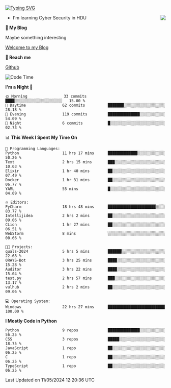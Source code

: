 [![Typing SVG](https://readme-typing-svg.herokuapp.com?font=Fira+Code&pause=1000&random=false&width=450&height=60&lines=Hello+%F0%9F%91%8B%F0%9F%8F%BB;I'm+JBNRZ)](https://git.io/typing-svg)

<a href="#">
  <img align="right" src="https://github-readme-stats.vercel.app/api?username=JBNRZ&show_icons=true&bg_color=15,f2f7fd,E0EAFC" />
</a>

- I'm learning Cyber Security in HDU

 **🌱 My Blog**

Maybe something interesting

[Welcome to my Blog](https://jbnrz.com.cn/)

 **💬 Reach me** 

[Github](https://github.com/JBNRZ)


<!--START_SECTION:waka-->
![Code Time](http://img.shields.io/badge/Code%20Time-458%20hrs%2028%20mins-blue)

**I'm a Night 🦉** 

```text
🌞 Morning                33 commits          ████░░░░░░░░░░░░░░░░░░░░░   15.00 % 
🌆 Daytime                62 commits          ███████░░░░░░░░░░░░░░░░░░   28.18 % 
🌃 Evening                119 commits         ██████████████░░░░░░░░░░░   54.09 % 
🌙 Night                  6 commits           █░░░░░░░░░░░░░░░░░░░░░░░░   02.73 % 
```


📊 **This Week I Spent My Time On** 

```text
💬 Programming Languages: 
Python                   11 hrs 17 mins      █████████████░░░░░░░░░░░░   50.26 % 
Text                     2 hrs 15 mins       ███░░░░░░░░░░░░░░░░░░░░░░   10.03 % 
Elixir                   1 hr 40 mins        ██░░░░░░░░░░░░░░░░░░░░░░░   07.49 % 
Docker                   1 hr 31 mins        ██░░░░░░░░░░░░░░░░░░░░░░░   06.77 % 
YAML                     55 mins             █░░░░░░░░░░░░░░░░░░░░░░░░   04.09 % 

🔥 Editors: 
PyCharm                  18 hrs 48 mins      █████████████████████░░░░   83.77 % 
Intellijidea             2 hrs 2 mins        ██░░░░░░░░░░░░░░░░░░░░░░░   09.06 % 
CLion                    1 hr 27 mins        ██░░░░░░░░░░░░░░░░░░░░░░░   06.51 % 
WebStorm                 8 mins              ░░░░░░░░░░░░░░░░░░░░░░░░░   00.66 % 

🐱‍💻 Projects: 
quals-2024               5 hrs 5 mins        ██████░░░░░░░░░░░░░░░░░░░   22.68 % 
0RAYS-Bot                3 hrs 25 mins       ████░░░░░░░░░░░░░░░░░░░░░   15.28 % 
Auditor                  3 hrs 22 mins       ████░░░░░░░░░░░░░░░░░░░░░   15.04 % 
test.py                  2 hrs 57 mins       ███░░░░░░░░░░░░░░░░░░░░░░   13.17 % 
vulhub                   2 hrs 2 mins        ██░░░░░░░░░░░░░░░░░░░░░░░   09.06 % 

💻 Operating System: 
Windows                  22 hrs 27 mins      █████████████████████████   100.00 % 
```

**I Mostly Code in Python** 

```text
Python                   9 repos             ██████████████░░░░░░░░░░░   56.25 % 
CSS                      3 repos             █████░░░░░░░░░░░░░░░░░░░░   18.75 % 
JavaScript               1 repo              ██░░░░░░░░░░░░░░░░░░░░░░░   06.25 % 
C                        1 repo              ██░░░░░░░░░░░░░░░░░░░░░░░   06.25 % 
TypeScript               1 repo              ██░░░░░░░░░░░░░░░░░░░░░░░   06.25 % 
```




 Last Updated on 11/05/2024 12:20:36 UTC
<!--END_SECTION:waka-->
